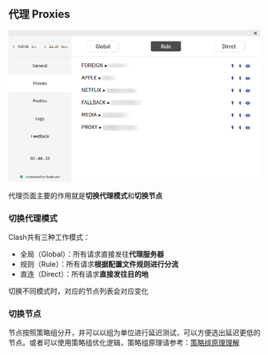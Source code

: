 ## 代理 Proxies

![](/assets/ui-proxies1.png)

代理页面主要的作用就是**切换代理模式**和**切换节点**

### 切换代理模式
Clash共有三种工作模式：
- 全局（Global）：所有请求直接发往**代理服务器**
- 规则（Rule）：所有请求**根据配置文件规则进行分流**
- 直连（Direct）：所有请求**直接发往目的地**

切换不同模式时，对应的节点列表会对应变化

### 切换节点

节点按照策略组分开，并可以以组为单位进行延迟测试，可以方便选出延迟更低的节点。或者可以使用策略组优化逻辑，策略组原理请参考：[策略组原理理解](https://github.com/Fndroid/jsbox_script/wiki/%E5%85%B3%E4%BA%8E%E7%AD%96%E7%95%A5%E7%BB%84%E7%9A%84%E7%90%86%E8%A7%A3)